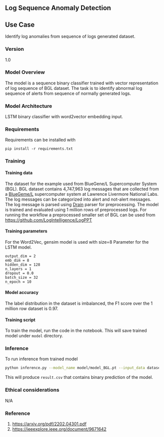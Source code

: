 ## Log Sequence Anomaly Detection

## Use Case
Identify log anomalies from sequence of logs generated dataset.

### Version
1.0

### Model Overview
The model is a sequence binary classifier trained with vector representation of log sequence of BGL dataset. The task is to identify abnormal log sequence of alerts from sequence of normally generated logs.

### Model Architecture
LSTM binary classifier with word2vector embedding input. 

### Requirements

Requirements can be installed with 
```
pip install -r requirements.txt
```

### Training

#### Training data
The dataset for the example used from BlueGene/L Supercomputer System (BGL). BGL dataset contains 4,747,963 log messages that are collected
from a [BlueGeme/L]('https://zenodo.org/record/3227177/files/BGL.tar.gz?download=1') supercomputer system at Lawrence Livermore National Labs. The log messages can be categorized into alert and not-alert messages. The log message is parsed using [Drain](https://github.com/logpai/logparser) parser for preprocessing. The model is trained and evaluated using 1 million rows of preprocessed logs. For running the workflow a preprocessed smaller set of BGL can be used from https://github.com/LogIntelligence/LogPPT

#### Training parameters

For the Word2Vec, gensim model is used with size=8
Parameter for the LSTM model.
```
output_dim = 2
emb_dim = 8
hidden_dim = 128
n_layers = 1
dropout = 0.0
batch_size = 32
n_epoch = 10
```

#### Model accuracy

The label distribution in the dataset is imbalanced, the F1 score over the 1 million row dataset is 0.97.


#### Training script

To train the model, run the code in the notebook. This will save trained model under `model` directory.

### Inference

To run inference from trained model 
```bash
python inference.py --model_name model/model_BGL.pt --input_data dataset/BGL_2k.log_structured.csv

```
This will produce `result.csv` that contains binary prediction of the model.

### Ethical considerations
N/A

### Reference
1. https://arxiv.org/pdf/2202.04301.pdf
2. https://ieeexplore.ieee.org/document/9671642